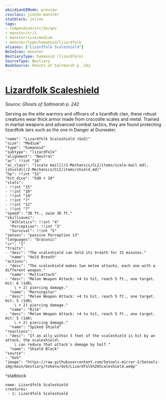 ```yaml
---
obsidianUIMode: preview
cssclass: json5e-monster
statblock: inline
tags:
- compendium/src/5e/gos
- monster/cr/1
- monster/size/medium
- monster/type/humanoid/lizardfolk
aliases: ["Lizardfolk Scaleshield"]
NoteIcon: monster
BestiaryType: humanoid (lizardfolk)
SourceType: Bestiary
BookSource: Ghosts of Saltmarsh p. 242
---
```

# [Lizardfolk Scaleshield](2-Mechanics/CLI/bestiary/humanoid/lizardfolk-scaleshield-gos.md)
*Source: Ghosts of Saltmarsh p. 242*  

Serving as the elite warriors and officers of a lizardfolk clan, these robust creatures wear thick armor made from crocodile scales and metal. Trained in martial weapons and advanced combat tactics, they are found protecting lizardfolk lairs such as the one in Danger at Dunwater.

```statblock
"name": "Lizardfolk Scaleshield (GoS)"
"size": "Medium"
"type": "humanoid"
"subtype": "lizardfolk"
"alignment": "Neutral"
"ac": !!int "16"
"ac_class": "[scale mail](/2-Mechanics/CLI/items/scale-mail.md), [shield](/2-Mechanics/CLI/items/shield.md)"
"hp": !!int "32"
"hit_dice": "5d8 + 10"
"stats":
- !!int "15"
- !!int "10"
- !!int "14"
- !!int "7"
- !!int "12"
- !!int "7"
"speed": "30 ft., swim 30 ft."
"skillsaves":
  "Athletics": !!int "4"
  "Perception": !!int "3"
  "Survival": !!int "5"
"senses": "passive Perception 13"
"languages": "Draconic"
"cr": "1"
"traits":
- "desc": "The scaleshield can hold its breath for 15 minutes."
  "name": "Hold Breath"
"actions":
- "desc": "The scaleshield makes two melee attacks, each one with a different weapon."
  "name": "Multiattack"
- "desc": "Melee Weapon Attack: +4 to hit, reach 5 ft., one target. Hit: 6 (1d8\
    \ + 2) piercing damage."
  "name": "Morningstar"
- "desc": "Melee Weapon Attack: +4 to hit, reach 5 ft., one target. Hit: 5 (1d6\
    \ + 2) piercing damage."
  "name": "Bite"
- "desc": "Melee Weapon Attack: +4 to hit, reach 5 ft., one target. Hit: 5 (1d6\
    \ + 2) piercing damage."
  "name": "Spiked Shield"
"reactions":
- "desc": "If an ally within 5 feet of the scaleshield is hit by an attack, the scaleshield\
    \ can reduce that attack's damage by half."
  "name": "Shield Block"
"source":
- "GoS"
"image": "https://raw.githubusercontent.com/5etools-mirror-2/5etools-img/main/bestiary/tokens/GoS/Lizardfolk%20Scaleshield.webp"
```
^statblock

```encounter-table
name: Lizardfolk Scaleshield
creatures:
 - 1: Lizardfolk Scaleshield
```
